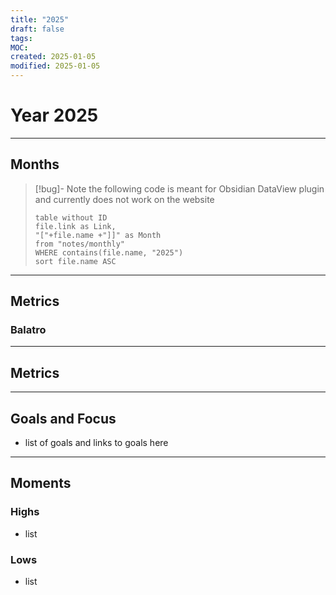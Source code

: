 ```yaml
---
title: "2025"
draft: false
tags: 
MOC: 
created: 2025-01-05
modified: 2025-01-05
---
```


# Year 2025

---
## Months

>[!bug]- Note
>the following code is meant for Obsidian DataView plugin and currently does not work on the website
> ```dataview
> table without ID
> file.link as Link,
> "["+file.name +"]]" as Month
> from "notes/monthly"
> WHERE contains(file.name, "2025")
> sort file.name ASC
> ```

---
## Metrics

### Balatro



---
## Metrics

---
## Goals and Focus
- list of goals and links to goals here

---
## Moments

### Highs
- list
### Lows
- list

